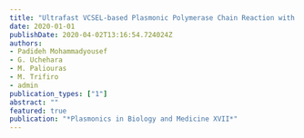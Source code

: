 ```yaml
---
title: "Ultrafast VCSEL-based Plasmonic Polymerase Chain Reaction with Real-time Label-free Amplicon Detection for Point-Of-Care Diagnostics"
date: 2020-01-01
publishDate: 2020-04-02T13:16:54.724024Z
authors: 
- Padideh Mohammadyousef
- G. Uchehara
- M. Paliouras
- M. Trifiro
- admin
publication_types: ["1"]
abstract: ""
featured: true
publication: "*Plasmonics in Biology and Medicine XVII*"
---
```


